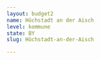 ```yaml
---
layout: budget2
name: Höchstadt an der Aisch
level: kommune
state: BY
slug: Höchstadt-an-der-Aisch

---
```



